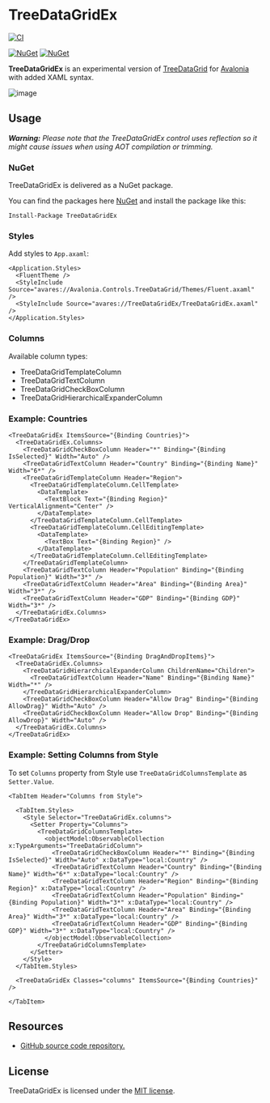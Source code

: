 # TreeDataGridEx

[![CI](https://github.com/wieslawsoltes/TreeDataGridEx/actions/workflows/build.yml/badge.svg)](https://github.com/wieslawsoltes/TreeDataGridEx/actions/workflows/build.yml)

[![NuGet](https://img.shields.io/nuget/v/TreeDataGridEx.svg)](https://www.nuget.org/packages/TreeDataGridEx)
[![NuGet](https://img.shields.io/nuget/dt/TreeDataGridEx.svg)](https://www.nuget.org/packages/TreeDataGridEx)

**TreeDataGridEx** is an experimental version of [TreeDataGrid](https://github.com/AvaloniaUI/Avalonia.Controls.TreeDataGrid) for [Avalonia](https://github.com/AvaloniaUI/Avalonia) with added XAML syntax.

![image](https://github.com/wieslawsoltes/TreeDataGridEx/assets/2297442/cd6d9484-3707-40a7-b012-e0d58966c406)

## Usage

_**Warning:** Please note that the TreeDataGridEx control uses reflection so it might cause issues when using AOT compilation or trimming._

### NuGet

TreeDataGridEx is delivered as a NuGet package.

You can find the packages here [NuGet](https://www.nuget.org/packages/TreeDataGridEx/) and install the package like this:

`Install-Package TreeDataGridEx`

### Styles

Add styles to `App.axaml`:

```xaml
<Application.Styles>
  <FluentTheme />
  <StyleInclude Source="avares://Avalonia.Controls.TreeDataGrid/Themes/Fluent.axaml" />
  <StyleInclude Source="avares://TreeDataGridEx/TreeDataGridEx.axaml" />
</Application.Styles>
```

### Columns

Available column types:
- TreeDataGridTemplateColumn
- TreeDataGridTextColumn
- TreeDataGridCheckBoxColumn
- TreeDataGridHierarchicalExpanderColumn

### Example: Countries

```xaml
<TreeDataGridEx ItemsSource="{Binding Countries}">
  <TreeDataGridEx.Columns>
    <TreeDataGridCheckBoxColumn Header="*" Binding="{Binding IsSelected}" Width="Auto" />
    <TreeDataGridTextColumn Header="Country" Binding="{Binding Name}" Width="6*" />
    <TreeDataGridTemplateColumn Header="Region">
      <TreeDataGridTemplateColumn.CellTemplate>
        <DataTemplate>
          <TextBlock Text="{Binding Region}" VerticalAlignment="Center" />
        </DataTemplate>
      </TreeDataGridTemplateColumn.CellTemplate>
      <TreeDataGridTemplateColumn.CellEditingTemplate>
        <DataTemplate>
          <TextBox Text="{Binding Region}" />
        </DataTemplate>
      </TreeDataGridTemplateColumn.CellEditingTemplate>
    </TreeDataGridTemplateColumn>
    <TreeDataGridTextColumn Header="Population" Binding="{Binding Population}" Width="3*" />
    <TreeDataGridTextColumn Header="Area" Binding="{Binding Area}" Width="3*" />
    <TreeDataGridTextColumn Header="GDP" Binding="{Binding GDP}" Width="3*" />
  </TreeDataGridEx.Columns>
</TreeDataGridEx>
```

### Example: Drag/Drop

```xaml
<TreeDataGridEx ItemsSource="{Binding DragAndDropItems}">
  <TreeDataGridEx.Columns>
    <TreeDataGridHierarchicalExpanderColumn ChildrenName="Children">
      <TreeDataGridTextColumn Header="Name" Binding="{Binding Name}" Width="*" />
    </TreeDataGridHierarchicalExpanderColumn>
    <TreeDataGridCheckBoxColumn Header="Allow Drag" Binding="{Binding AllowDrag}" Width="Auto" />
    <TreeDataGridCheckBoxColumn Header="Allow Drop" Binding="{Binding AllowDrop}" Width="Auto" />
  </TreeDataGridEx.Columns>
</TreeDataGridEx>
```

### Example: Setting Columns from Style

To set `Columns` property from Style use `TreeDataGridColumnsTemplate` as `Setter.Value`.

```xaml
<TabItem Header="Columns from Style">

  <TabItem.Styles>
    <Style Selector="TreeDataGridEx.columns">
      <Setter Property="Columns">
        <TreeDataGridColumnsTemplate>
          <objectModel:ObservableCollection x:TypeArguments="TreeDataGridColumn">
            <TreeDataGridCheckBoxColumn Header="*" Binding="{Binding IsSelected}" Width="Auto" x:DataType="local:Country" />
            <TreeDataGridTextColumn Header="Country" Binding="{Binding Name}" Width="6*" x:DataType="local:Country" />
            <TreeDataGridTextColumn Header="Region" Binding="{Binding Region}" x:DataType="local:Country" />
            <TreeDataGridTextColumn Header="Population" Binding="{Binding Population}" Width="3*" x:DataType="local:Country" />
            <TreeDataGridTextColumn Header="Area" Binding="{Binding Area}" Width="3*" x:DataType="local:Country" />
            <TreeDataGridTextColumn Header="GDP" Binding="{Binding GDP}" Width="3*" x:DataType="local:Country" />
          </objectModel:ObservableCollection>
        </TreeDataGridColumnsTemplate>
      </Setter>
    </Style>
  </TabItem.Styles>

  <TreeDataGridEx Classes="columns" ItemsSource="{Binding Countries}" />

</TabItem>
```

## Resources

* [GitHub source code repository.](https://github.com/wieslawsoltes/TreeDataGridEx)

## License

TreeDataGridEx is licensed under the [MIT license](LICENSE.TXT).
